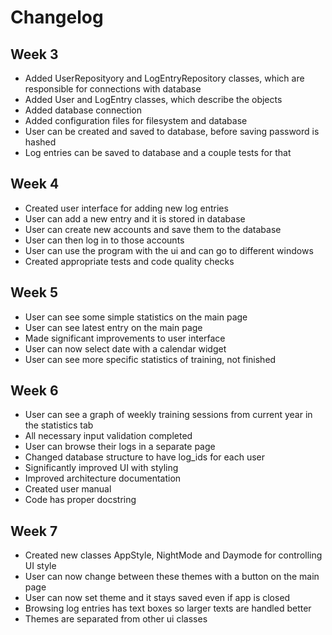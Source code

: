 # Changelog

## Week 3
- Added UserReposityory and LogEntryRepository classes, which are responsible for connections with database
- Added User and LogEntry classes, which describe the objects
- Added database connection
- Added configuration files for filesystem and database
- User can be created and saved to database, before saving password is hashed
- Log entries can be saved to database and a couple tests for that


## Week 4
- Created user interface for adding new log entries
- User can add a new entry and it is stored in database
- User can create new accounts and save them to the database
- User can then log in to those accounts
- User can use the program with the ui and can go to different windows
- Created appropriate tests and code quality checks

## Week 5
- User can see some simple statistics on the main page
- User can see latest entry on the main page
- Made significant improvements to user interface
- User can now select date with a calendar widget
- User can see more specific statistics of training, not finished

## Week 6
- User can see a graph of weekly training sessions from current year in the statistics tab
- All necessary input validation completed
- User can browse their logs in a separate page
- Changed database structure to have log_ids for each user
- Significantly improved UI with styling
- Improved architecture documentation
- Created user manual
- Code has proper docstring

## Week 7
- Created new classes AppStyle, NightMode and Daymode for controlling UI style
- User can now change between these themes with a button on the main page
- User can now set theme and it stays saved even if app is closed
- Browsing log entries has text boxes so larger texts are handled better
- Themes are separated from other ui classes

